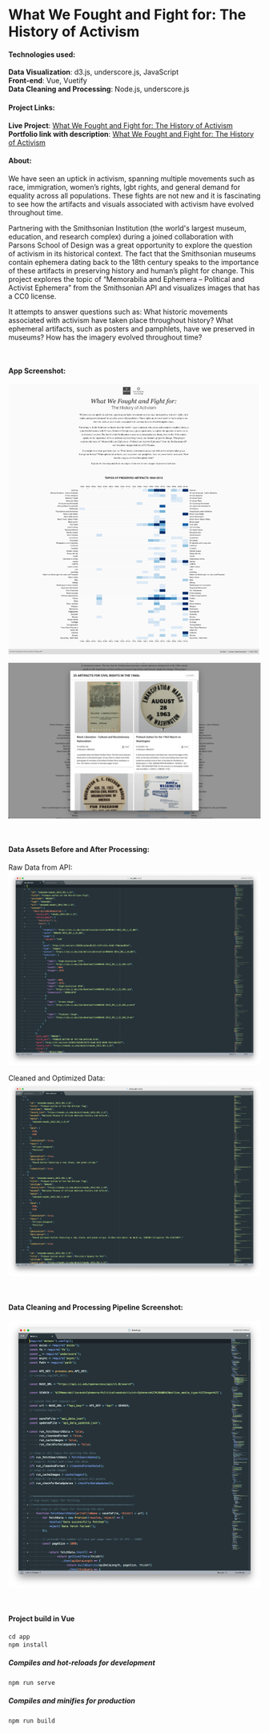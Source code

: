 # What We Fought and Fight for: The History of Activism 

#### Technologies used:
**Data Visualization**: d3.js, underscore.js, JavaScript<br>
**Front-end**: Vue, Vuetify<br>
**Data Cleaning and Processing**: Node.js, underscore.js
<br>

#### Project Links:
**Live Project**: [What We Fought and Fight for: The History of Activism](https://yoanacodes.github.io/projects/activism/) <br>
**Portfolio link with description**: [What We Fought and Fight for: The History of Activism](https://yoanacodes.com/#/projects/activism) 

#### About:
We have seen an uptick in activism, spanning multiple movements such as race, immigration, women’s rights, lgbt rights, and general demand for equality across all populations. These fights are not new and it is fascinating to see how the artifacts and visuals associated with activism have evolved throughout time.

Partnering with the Smithsonian Institution (the world's largest museum, education, and research complex) during a joined collaboration with Parsons School of Design was a great opportunity to explore the question of activism in its historical context. The fact that the Smithsonian museums contain ephemera dating back to the 18th century speaks to the importance of these artifacts in preserving history and human’s plight for change. This project explores the topic of “Memorabilia and Ephemera – Political and Activist Ephemera” from the Smithsonian API and visualizes images that has a CC0 license.

It attempts to answer questions such as: What historic movements associated with activism have taken place throughout history? What ephemeral artifacts, such as posters and pamphlets, have we preserved in museums? How has the imagery evolved throughout time?

<br>

#### App Screenshot:

![](../project_image.png)

![](../project_image_1.png)

<br>

#### Data Assets Before and After Processing:

Raw Data from API:
![](../data_before.png)

Cleaned and Optimized Data:
![](../data_after.png)

<br>

#### Data Cleaning and Processing Pipeline Screenshot:

![](../data_cleaning.png)

<br>

#### Project build in Vue

```
cd app
npm install
```

##### Compiles and hot-reloads for development
```
npm run serve
```

##### Compiles and minifies for production
```
npm run build
```
